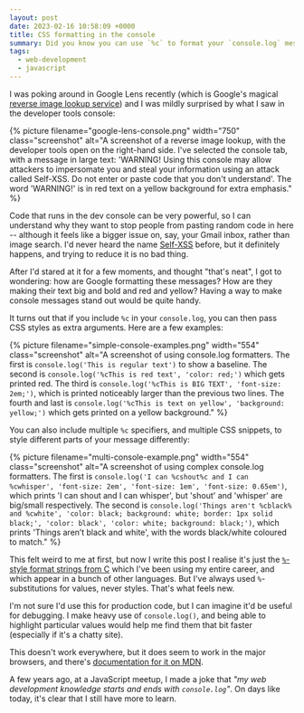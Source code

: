 ```yaml
---
layout: post
date: 2023-02-16 10:58:09 +0000
title: CSS formatting in the console
summary: Did you know you can use `%c` to format your `console.log` messages?
tags:
  - web-development
  - javascript
---
```


I was poking around in Google Lens recently (which is Google's magical [reverse image lookup service][bulb]) and I was mildly surprised by what I saw in the developer tools console:

{%
  picture
  filename="google-lens-console.png"
  width="750"
  class="screenshot"
  alt="A screenshot of a reverse image lookup, with the developer tools open on the right-hand side. I've selected the console tab, with a message in large text: 'WARNING! Using this console may allow attackers to impersomate you and steal your information using an attack called Self-XSS. Do not enter or paste code that you don't understand'. The word 'WARNING!' is in red text on a yellow background for extra emphasis."
%}

Code that runs in the dev console can be very powerful, so I can understand why they want to stop people from pasting random code in here -- although it feels like a bigger issue on, say, your Gmail inbox, rather than image search.
I'd never heard the name [Self-XSS][self-xss] before, but it definitely happens, and trying to reduce it is no bad thing.

After I'd stared at it for a few moments, and thought "that's neat", I got to wondering: how are Google formatting these messages?
How are they making their text big and bold and red and yellow?
Having a way to make console messages stand out would be quite handy.

It turns out that if you include `%c` in your `console.log`, you can then pass CSS styles as extra arguments.
Here are a few examples:

{%
  picture
  filename="simple-console-examples.png"
  width="554"
  class="screenshot"
  alt="A screenshot of using console.log formatters. The first is `console.log('This is regular text')` to show a baseline. The second is `console.log('%cThis is red text', 'color: red;')` which gets printed red. The third is `console.log('%cThis is BIG TEXT', 'font-size: 2em;')`, which is printed noticeably larger than the previous two lines. The fourth and last is `console.log('%cThis is text on yellow', 'background: yellow;')` which gets printed on a yellow background."
%}

You can also include multiple `%c` specifiers, and multiple CSS snippets, to style different parts of your message differently:

{%
  picture
  filename="multi-console-example.png"
  width="554"
  class="screenshot"
  alt="A screenshot of using complex console.log formatters. The first is `console.log('I can %cshout%c and I can %cwhisper', 'font-size: 2em', 'font-size: 1em', 'font-size: 0.65em')`, which prints 'I can shout and I can whisper', but 'shout' and 'whisper' are big/small respectively. The second is `console.log('Things aren't %cblack% and %cwhite', 'color: black; background: white; border: 1px solid black;', 'color: black', 'color: white; background: black;')`, which prints 'Things aren’t black and white', with the words black/white coloured to match."
%}

This felt weird to me at first, but now I write this post I realise it's just the [`%`-style format strings from C][printf] which I've been using my entire career, and which appear in a bunch of other languages.
But I've always used `%`-substitutions for values, never styles.
That's what feels new.

I'm not sure I'd use this for production code, but I can imagine it'd be useful for debugging.
I make heavy use of `console.log()`, and being able to highlight particular values would help me find them that bit faster (especially if it's a chatty site).

This doesn't work everywhere, but it does seem to work in the major browsers, and there's [documentation for it on MDN][mdn].

A few years ago, at a JavaScript meetup, I made a joke that *"my web development knowledge starts and ends with `console.log`"*.
On days like today, it's clear that I still have more to learn.

[mdn]: https://developer.mozilla.org/en-US/docs/Web/API/console#styling_console_output
[bulb]: /2023/changing-the-bulb-in-a-meridian-lighting-cir100b-ceiling-light/
[self-xss]: https://en.wikipedia.org/wiki/Self-XSS
[printf]: https://en.wikipedia.org/wiki/Printf_format_string
